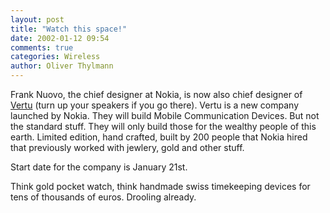 ```yaml
---
layout: post
title: "Watch this space!"
date: 2002-01-12 09:54
comments: true
categories: Wireless
author: Oliver Thylmann
---
```



Frank Nuovo, the chief designer at Nokia, is now also chief designer of [Vertu](http://www.vertu.com/) (turn up your speakers if you go there). Vertu is a new company launched by Nokia. They will build Mobile Communication Devices. But not the standard stuff. They will only build those for the wealthy people of this earth. Limited edition, hand crafted, built by 200 people that Nokia hired that previously worked with jewlery, gold and other stuff.

Start date for the company is January 21st. 

Think gold pocket watch, think handmade swiss timekeeping devices for tens of thousands of euros. Drooling already.


